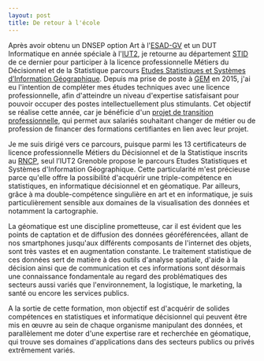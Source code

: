 ```yaml
---
layout: post
title: De retour à l'école
---
```


Après avoir obtenu un DNSEP option Art à l'[ESAD-GV](http://www.esad-gv.fr/fr/) et un DUT Informatique en année spéciale à l'[IUT2](https://iut2.univ-grenoble-alpes.fr/), je retourne au département [STID](https://www.stid-grenoble.fr/) de ce dernier pour participer à la licence professionnelle Métiers du Décisionnel et de la Statistique parcours [Etudes Statistiques et Systèmes d’Information Géographique](https://www.stid-grenoble.fr/admission-lp-mds-essig/). Depuis ma prise de poste à [GEM](https://www.grenoble-em.com/) en 2015, j'ai eu l'intention de compléter mes études techniques avec une licence professionnelle, afin d'atteindre un niveau d'expertise satisfaisant pour pouvoir occuper des postes intellectuellement plus stimulants. Cet objectif se réalise cette année, car je bénéficie d'un [projet de transition professionnelle](https://travail-emploi.gouv.fr/formation-professionnelle/formation-des-salaries/article/projet-de-transition-professionnelle), qui permet aux salariés souhaitant changer de métier ou de profession de financer des formations certifiantes en lien avec leur projet.

Je me suis dirigé vers ce parcours, puisque parmi les 13 certificateurs de licence professionnelle Métiers du Décisionnel et de la Statistique inscrits au [RNCP](https://www.francecompetences.fr/recherche/rncp/29969/), seul l’IUT2 Grenoble propose le parcours Etudes Statistiques et Systèmes d'Information Géographique. Cette particularité m'est précieuse parce qu'elle offre la possibilité d'acquérir une triple-compétence en statistiques, en informatique décisionnel et en géomatique. Par ailleurs, grâce à ma double-compétence singulière en art et en informatique, je suis particulièrement sensible aux domaines de la visualisation des données et notamment la cartographie.

La géomatique est une discipline prometteuse, car il est évident que les points de captation et de diffusion des données géoréférencées, allant de nos smartphones jusqu'aux différents composants de l'internet des objets, sont très vastes et en augmentation constante. Le traitement statistique de ces données sert de matière à des outils d'analyse spatiale, d'aide à la décision ainsi que de communication et ces informations sont désormais une connaissance fondamentale au regard des problématiques des secteurs aussi variés que l'environnement, la logistique, le marketing, la santé ou encore les services publics.

A la sortie de cette formation, mon objectif est d'acquérir de solides compétences en statistiques et informatique décisionnel qui peuvent être mis en œuvre au sein de chaque organisme manipulant des données, et parallèlement me doter d'une expertise rare et recherchée en géomatique, qui trouve ses domaines d'applications dans des secteurs publics ou privés extrêmement variés.
